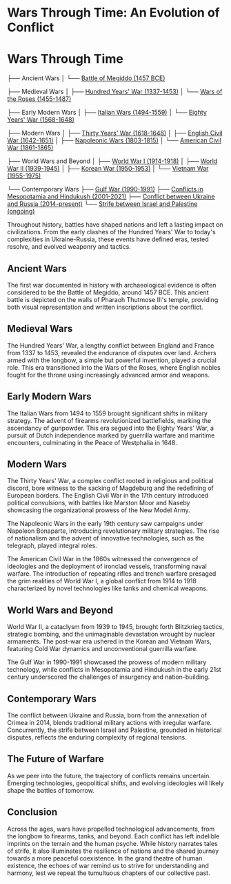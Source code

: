 # Wars Through Time: An Evolution of Conflict

# Wars Through Time

├── Ancient Wars
│   └── [Battle of Megiddo (1457 BCE)](#ancient-warfare-battle-of-megiddo)

├── Medieval Wars
│   ├── [Hundred Years' War (1337-1453)](#medieval-turmoil-hundred-years-war-1337-1453)
│   └── [Wars of the Roses (1455-1487)](#medieval-turmoil-wars-of-the-roses-1455-1487)

├── Early Modern Wars
│   ├── [Italian Wars (1494-1559)](#gunpowder-revolution-italian-wars-1494-1559)
│   └── [Eighty Years' War (1568-1648)](#gunpowder-revolution-eighty-years-war-1568-1648)

├── Modern Wars
│   ├── [Thirty Years' War (1618-1648)](#religious-turmoil-thirty-years-war-1618-1648)
│   ├── [English Civil War (1642-1651)](#religious-turmoil-english-civil-war-1642-1651)
│   ├── [Napoleonic Wars (1803-1815)](#napoleonic-era-napoleonic-wars-1803-1815)
│   └── [American Civil War (1861-1865)](#innovations-and-industrialization-american-civil-war-1861-1865)

├── World Wars and Beyond
│   ├── [World War I (1914-1918)](#global-catastrophe-world-war-i-1914-1918)
│   ├── [World War II (1939-1945)](#global-catastrophe-world-war-ii-1939-1945)
│   ├── [Korean War (1950-1953)](#cold-war-conflicts-korean-war-1950-1953)
│   └── [Vietnam War (1955-1975)](#cold-war-conflicts-vietnam-war-1955-1975)

└── Contemporary Wars
    ├── [Gulf War (1990-1991)](#modern-challenges-gulf-war-1990-1991)
    ├── [Conflicts in Mesopotamia and Hindukush (2001-2021)](#modern-challenges-conflicts-in-mesopotamia-and-hindukush-2001-2021)
    ├── [Conflict between Ukraine and Russia (2014-present)](#contemporary-wars-conflict-between-ukraine-and-russia-2014-present)
    └── [Strife between Israel and Palestine (ongoing)](#contemporary-wars-strife-between-israel-and-palestine-ongoing)


Throughout history, battles have shaped nations and left a lasting impact on civilizations. From the early clashes of the Hundred Years' War to today's complexities in Ukraine-Russia, these events have defined eras, tested resolve, and evolved weaponry and tactics.

## Ancient Wars

The first war documented in history with archaeological evidence is often considered to be the Battle of Megiddo, around 1457 BCE. This ancient battle is depicted on the walls of Pharaoh Thutmose III's temple, providing both visual representation and written inscriptions about the conflict.

## Medieval Wars

The Hundred Years' War, a lengthy conflict between England and France from 1337 to 1453, revealed the endurance of disputes over land. Archers armed with the longbow, a simple but powerful invention, played a crucial role. This era transitioned into the Wars of the Roses, where English nobles fought for the throne using increasingly advanced armor and weapons.

## Early Modern Wars

The Italian Wars from 1494 to 1559 brought significant shifts in military strategy. The advent of firearms revolutionized battlefields, marking the ascendancy of gunpowder. This era segued into the Eighty Years' War, a pursuit of Dutch independence marked by guerrilla warfare and maritime encounters, culminating in the Peace of Westphalia in 1648.

## Modern Wars

The Thirty Years' War, a complex conflict rooted in religious and political discord, bore witness to the sacking of Magdeburg and the redefining of European borders. The English Civil War in the 17th century introduced political convulsions, with battles like Marston Moor and Naseby showcasing the organizational prowess of the New Model Army.

The Napoleonic Wars in the early 19th century saw campaigns under Napoleon Bonaparte, introducing revolutionary military strategies. The rise of nationalism and the advent of innovative technologies, such as the telegraph, played integral roles.

The American Civil War in the 1860s witnessed the convergence of ideologies and the deployment of ironclad vessels, transforming naval warfare. The introduction of repeating rifles and trench warfare presaged the grim realities of World War I, a global conflict from 1914 to 1918 characterized by novel technologies like tanks and chemical weapons.

## World Wars and Beyond

World War II, a cataclysm from 1939 to 1945, brought forth Blitzkrieg tactics, strategic bombing, and the unimaginable devastation wrought by nuclear armaments. The post-war era ushered in the Korean and Vietnam Wars, featuring Cold War dynamics and unconventional guerrilla warfare.

The Gulf War in 1990-1991 showcased the prowess of modern military technology, while conflicts in Mesopotamia and Hindukush in the early 21st century underscored the challenges of insurgency and nation-building.

## Contemporary Wars

The conflict between Ukraine and Russia, born from the annexation of Crimea in 2014, blends traditional military actions with irregular warfare. Concurrently, the strife between Israel and Palestine, grounded in historical disputes, reflects the enduring complexity of regional tensions.

## The Future of Warfare

As we peer into the future, the trajectory of conflicts remains uncertain. Emerging technologies, geopolitical shifts, and evolving ideologies will likely shape the battles of tomorrow.

## Conclusion

Across the ages, wars have propelled technological advancements, from the longbow to firearms, tanks, and beyond. Each conflict has left indelible imprints on the terrain and the human psyche. While history narrates tales of strife, it also illuminates the resilience of nations and the shared journey towards a more peaceful coexistence. In the grand theatre of human existence, the echoes of war remind us to strive for understanding and harmony, lest we repeat the tumultuous chapters of our collective past.
